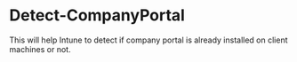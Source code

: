# Detect-CompanyPortal
This will help Intune to detect if company portal is already installed on client machines or not.
